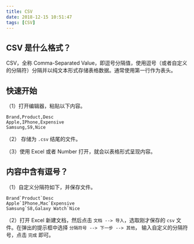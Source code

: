 ```yaml
---
title: CSV
date: 2018-12-15 10:51:47
tags: [CSV]
---
```


## CSV 是什么格式？

CSV，全称 Comma-Separated Value，即逗号分隔值，使用逗号（或者自定义的分隔符）分隔并以纯文本形式存储表格数据。通常使用第一行作为表头。

## 快速开始

（1）打开编辑器，粘贴以下内容。

```
Brand,Product,Desc
Apple,IPhone,Expensive
Samsung,S9,Nice
```

（2） 存储为 `.csv` 结尾的文件。

（3）使用 Excel 或者 Number 打开，就会以表格形式呈现内容。

## 内容中含有逗号？

（1）自定义分隔符如下，并保存文件。

```
Brand`Product`Desc
Apple`IPhone,Mac`Expensive
Samsung`S8,Galaxy Watch`Nice
```

（2）打开 Excel 新建文档，然后点击 `文档 --> 导入`，选取刚才保存的 `csv` 文件。在弹出的提示框中选择 `分隔符号 --> 下一步 --> 其他`， 输入自定义的分隔符号，点击 `完成` 即可。

